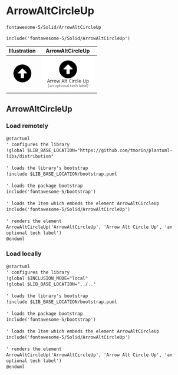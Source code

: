 # ArrowAltCircleUp


```text
fontawesome-5/Solid/ArrowAltCircleUp
```

```text
include('fontawesome-5/Solid/ArrowAltCircleUp')
```



| Illustration | ArrowAltCircleUp |
| :---: | :---: |
| ![illustration for Illustration](../../fontawesome-5/Solid/ArrowAltCircleUp.png) | ![illustration for ArrowAltCircleUp](../../fontawesome-5/Solid/ArrowAltCircleUp.Local.png) |




## ArrowAltCircleUp

### Load remotely
```plantuml
@startuml
' configures the library
!global $LIB_BASE_LOCATION="https://github.com/tmorin/plantuml-libs/distribution"

' loads the library's bootstrap
!include $LIB_BASE_LOCATION/bootstrap.puml

' loads the package bootstrap
include('fontawesome-5/bootstrap')

' loads the Item which embeds the element ArrowAltCircleUp
include('fontawesome-5/Solid/ArrowAltCircleUp')

' renders the element
ArrowAltCircleUp('ArrowAltCircleUp', 'Arrow Alt Circle Up', 'an optional tech label')
@enduml
```

### Load locally
```plantuml
@startuml
' configures the library
!global $INCLUSION_MODE="local"
!global $LIB_BASE_LOCATION="../.."

' loads the library's bootstrap
!include $LIB_BASE_LOCATION/bootstrap.puml

' loads the package bootstrap
include('fontawesome-5/bootstrap')

' loads the Item which embeds the element ArrowAltCircleUp
include('fontawesome-5/Solid/ArrowAltCircleUp')

' renders the element
ArrowAltCircleUp('ArrowAltCircleUp', 'Arrow Alt Circle Up', 'an optional tech label')
@enduml
```

